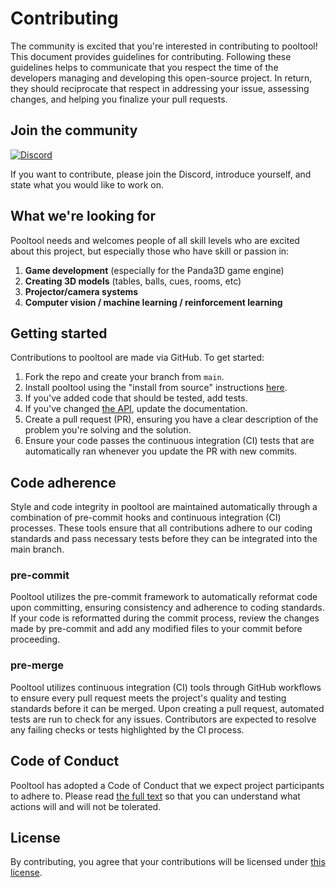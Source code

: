 # Contributing

The community is excited that you're interested in contributing to pooltool! This document provides guidelines for contributing. Following these guidelines helps to communicate that you respect the time of the developers managing and developing this open-source project. In return, they should reciprocate that respect in addressing your issue, assessing changes, and helping you finalize your pull requests.

## Join the community

[![Discord](https://img.shields.io/badge/Discord-Join%20Server-7289da?style=for-the-badge&logo=discord&logoColor=white)](https://discord.gg/8Y8qUgzZhz)

If you want to contribute, please join the Discord, introduce yourself, and state what you would like to work on.

## What we're looking for

Pooltool needs and welcomes people of all skill levels who are excited about this project, but especially those who have skill or passion in:

1. **Game development** (especially for the Panda3D game engine)
1. **Creating 3D models** (tables, balls, cues, rooms, etc)
1. **Projector/camera systems**
1. **Computer vision / machine learning / reinforcement learning**

## Getting started

Contributions to pooltool are made via GitHub. To get started:

1. Fork the repo and create your branch from `main`.
1. Install pooltool using the "install from source" instructions [here](https://pooltool.readthedocs.io/en/latest/getting_started/install.html).
1. If you've added code that should be tested, add tests.
1. If you've changed [the API](https://pooltool.readthedocs.io/en/latest/autoapi/index.html), update the documentation.
1. Create a pull request (PR), ensuring you have a clear description of the problem you're solving and the solution.
1. Ensure your code passes the continuous integration (CI) tests that are automatically ran whenever you update the PR with new commits.

## Code adherence

Style and code integrity in pooltool are maintained automatically through a combination of pre-commit hooks and continuous integration (CI) processes. These tools ensure that all contributions adhere to our coding standards and pass necessary tests before they can be integrated into the main branch.

### pre-commit

Pooltool utilizes the pre-commit framework to automatically reformat code upon committing, ensuring consistency and adherence to coding standards. If your code is reformatted during the commit process, review the changes made by pre-commit and add any modified files to your commit before proceeding.

### pre-merge

Pooltool utilizes continuous integration (CI) tools through GitHub workflows to ensure every pull request meets the project's quality and testing standards before it can be merged. Upon creating a pull request, automated tests are run to check for any issues. Contributors are expected to resolve any failing checks or tests highlighted by the CI process.

## Code of Conduct

Pooltool has adopted a Code of Conduct that we expect project participants to adhere to. Please read [the full text](CODE_OF_CONDUCT.md) so that you can understand what actions will and will not be tolerated.

## License

By contributing, you agree that your contributions will be licensed under [this license](LICENSE.txt).
